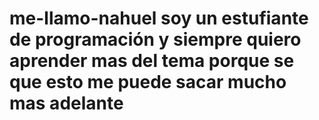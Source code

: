# me-llamo-nahuel soy un estufiante de programación y siempre quiero aprender mas del tema porque se que esto me puede sacar mucho mas adelante
